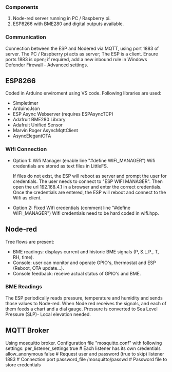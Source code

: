 ### Components
1) Node-red server running in PC / Raspberry pi.
2) ESP8266 with BME280 and digital outputs available.

### Communication
Connection between the ESP and Nodered via MQTT, using port 1883 of server.
The PC / Raspberry pi acts as server; The ESP is a client.
Ensure ports 1883 is open; if required, add a new inbound rule in Windows Defender Firewall - Advanced settings.

## ESP8266
Coded in Arduino enviroment using VS code.
Following libraries are used: 
- Simpletimer 
- ArduinoJson
- ESP Async Webserver (requires ESPAsyncTCP)
- Adafruit BME280 Library
- Adafruit Unified Sensor
- Marvin Roger AsyncMqttClient
- AsyncElegantOTA

### Wifi Connection
- Option 1: Wifi Manager (enable line "#define WIFI_MANAGER")
  Wifi credentials are stored as text files in LittleFS.

  If files do not exist, the ESP will reboot as server and prompt the user for credentials.
  The user needs to connect to "ESP WIFI MANAGER". 
  Then open the url 192.168.4.1 in a browser and enter the correct credentials.
  Once the credentials are entered, the ESP will reboot and connect to the Wifi as client.

* Option 2: Fixed Wifi credentials (comment line "#define WIFI_MANAGER")
Wifi credentials need to be hard coded in wifi.hpp.
  
## Node-red
Tree flows are present:
- BME readings: displays current and historic BME signals (P, S.L.P., T, RH, time).
- Console: user can monitor and operate GPIO's, thermostat and ESP (Reboot, OTA update...).
- Console feedback: receive actual status of GPIO's and BME. 

### BME Readings
The ESP periodically reads pressure, temperature and humidity and sends those values to Node-red.
When Node red receives the signals, and each of them feeds a chart and a dial gauge.
Pressure is converted to Sea Level Pressure (SLP)- Local elevation needed.

## MQTT Broker
Using mosquitto broker. Configuration file "mosquitto.conf" with following settings:
  per_listener_settings true        # Each listener has its own credentials
  allow_anonymous false             # Request user and password (true to skip)
  listener 1883                     # Connection port
  password_file /mosquitto/passwd   # Password file to store credentials